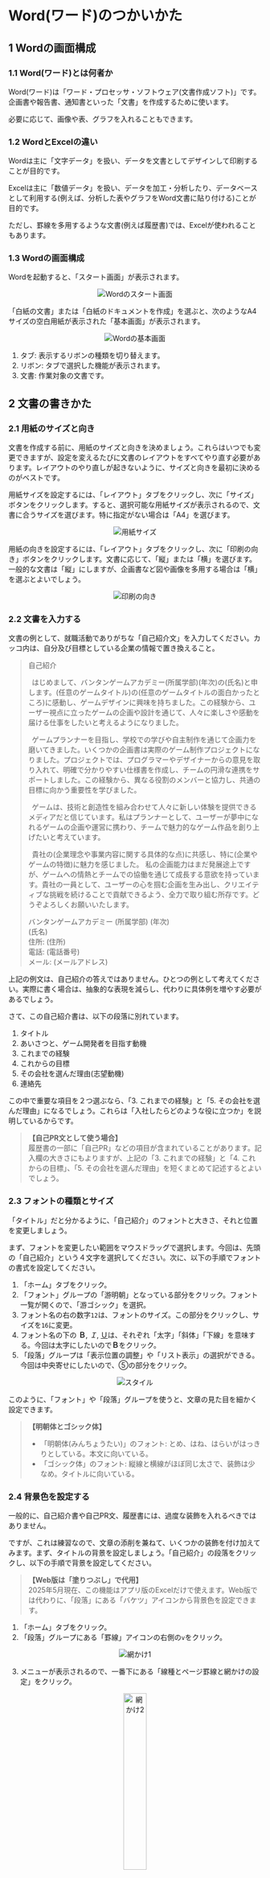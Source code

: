 # Word(ワード)のつかいかた

## 1 Wordの画面構成

### 1.1 Word(ワード)とは何者か

Word(ワード)は「ワード・プロセッサ・ソフトウェア(文書作成ソフト)」です。企画書や報告書、通知書といった「文書」を作成するために使います。

必要に応じて、画像や表、グラフを入れることもできます。

### 1.2 WordとExcelの違い

Wordは主に「文字データ」を扱い、データを文書としてデザインして印刷することが目的です。

Excelは主に「数値データ」を扱い、データを加工・分析したり、データベースとして利用する(例えば、分析した表やグラフをWord文書に貼り付ける)ことが目的です。

ただし、罫線を多用するような文書(例えば履歴書)では、Excelが使われることもあります。

### 1.3 Wordの画面構成

Wordを起動すると、「スタート画面」が表示されます。

<p align="center"><img alt="Wordのスタート画面" src="images/word_start.png"/></p>

「白紙の文書」または「白紙のドキュメントを作成」を選ぶと、次のようなA4サイズの空白用紙が表示された「基本画面」が表示されます。

<p align="center"><img alt="Wordの基本画面" src="images/word_overview.png"/></p>

1. タブ: 表示するリボンの種類を切り替えます。
2. リボン: タブで選択した機能が表示されます。
3. 文書: 作業対象の文書です。

<div style="page-break-after: always"></div>

## 2 文書の書きかた

### 2.1 用紙のサイズと向き

文書を作成する前に、用紙のサイズと向きを決めましょう。これらはいつでも変更できますが、設定を変えるたびに文書のレイアウトをすべてやり直す必要があります。レイアウトのやり直しが起きないように、サイズと向きを最初に決めるのがベストです。

用紙サイズを設定するには、「レイアウト」タブをクリックし、次に「サイズ」ボタンをクリックします。すると、選択可能な用紙サイズが表示されるので、文書に合うサイズを選びます。特に指定がない場合は「A4」を選びます。

<p align="center"><img alt="用紙サイズ" src="images/word_layout_size.png"/></p>

用紙の向きを設定するには、「レイアウト」タブをクリックし、次に「印刷の向き」ボタンをクリックします。文書に応じて、「縦」または「横」を選びます。一般的な文書は「縦」にしますが、企画書など図や画像を多用する場合は「横」を選ぶとよいでしょう。

<p align="center"><img alt="印刷の向き" src="images/word_layout_direction.png"/></p>

### 2.2 文書を入力する

文書の例として、就職活動でありがちな「自己紹介文」を入力してください。カッコ内は、自分及び目標としている企業の情報で置き換えること。

>自己紹介
>
>&ensp;はじめまして、バンタンゲームアカデミー(所属学部)(年次)の(氏名)と申します。(任意のゲームタイトル)の(任意のゲームタイトルの面白かったところ)に感動し、ゲームデザインに興味を持ちました。この経験から、ユーザー視点に立ったゲームの企画や設計を通じて、人々に楽しさや感動を届ける仕事をしたいと考えるようになりました。
>
>&ensp;ゲームプランナーを目指し、学校での学びや自主制作を通じて企画力を磨いてきました。いくつかの企画書は実際のゲーム制作プロジェクトになりました。プロジェクトでは、プログラマーやデザイナーからの意見を取り入れて、明確で分かりやすい仕様書を作成し、チームの円滑な連携をサポートしました。この経験から、異なる役割のメンバーと協力し、共通の目標に向かう重要性を学びました。 
>
>&ensp;ゲームは、技術と創造性を組み合わせて人々に新しい体験を提供できるメディアだと信じています。私はプランナーとして、ユーザーが夢中になれるゲームの企画や運営に携わり、チームで魅力的なゲーム作品を創り上げたいと考えています。
>
>&ensp;貴社の(企業理念や事業内容に関する具体的な点)に共感し、特に(企業やゲームの特徴)に魅力を感じました。 私の企画能力はまだ発展途上ですが、ゲームへの情熱とチームでの協働を通じて成長する意欲を持っています。貴社の一員として、ユーザーの心を掴む企画を生み出し、クリエイティブな挑戦を続けることで貢献できるよう、全力で取り組む所存です。どうぞよろしくお願いいたします。
>
>バンタンゲームアカデミー (所属学部) (年次)<br>
>(氏名)<br>
>住所: (住所)<br>
>電話: (電話番号)<br>
>メール: (メールアドレス)

上記の例文は、自己紹介の答えではありません。ひとつの例として考えてください。実際に書く場合は、抽象的な表現を減らし、代わりに具体例を増やす必要があるでしょう。

さて、この自己紹介書は、以下の段落に別れています。

1. タイトル
2. あいさつと、ゲーム開発者を目指す動機
3. これまでの経験
4. これからの目標
5. その会社を選んだ理由(志望動機)
6. 連絡先

この中で重要な項目を２つ選ぶなら、「3. これまでの経験」と「5. その会社を選んだ理由」になるでしょう。これらは「入社したらどのような役に立つか」を説明しているからです。

>**【自己PR文として使う場合】**<br>
>履歴書の一部に「自己PR」などの項目が含まれていることがあります。記入欄の大きさにもよりますが、上記の「3. これまでの経験」と「4. これからの目標」、「5. その会社を選んだ理由」を短くまとめて記述するとよいでしょう。

### 2.3 フォントの種類とサイズ

「タイトル」だと分かるように、「自己紹介」のフォントと大きさ、それと位置を変更しましょう。

まず、フォントを変更したい範囲をマウスドラッグで選択します。今回は、先頭の「自己紹介」という４文字を選択してください。次に、以下の手順でフォントの書式を設定してください。

1. 「ホーム」タブをクリック。
2. 「フォント」グループの「游明朝」となっている部分をクリック。フォント一覧が開くので、「游ゴシック」を選択。
3. フォント名の右の数字`12`は、フォントのサイズ。この部分をクリックし、サイズを`16`に変更。
4. フォント名の下の **Ｂ**, *Ｉ*, <u>Ｕ</u>は、それぞれ「太字」「斜体」「下線」を意味する。今回は太字にしたいので**Ｂ**をクリック。
5. 「段落」グループは「表示位置の調整」や「リスト表示」の選択ができる。今回は中央寄せにしたいので、⑤の部分をクリック。

<p align="center"><img alt="スタイル" src="images/word_home_style.png"/></p>

このように、「フォント」や「段落」グループを使うと、文章の見た目を細かく設定できます。

>**【明朝体とゴシック体】**
>
>* 「明朝体(みんちょうたい)」のフォント: とめ、はね、はらいがはっきりとしている。本文に向いている。
>* 「ゴシック体」のフォント: 縦線と横線がほぼ同じ太さで、装飾は少なめ。タイトルに向いている。

### 2.4 背景色を設定する

一般的に、自己紹介書や自己PR文、履歴書には、過度な装飾を入れるべきではありません。

ですが、これは練習なので、文章の添削を兼ねて、いくつかの装飾を付け加えてみます。まず、タイトルの背景を設定しましょう。「自己紹介」の段落をクリックし、以下の手順で背景を設定してください。

>**【Web版は「塗りつぶし」で代用】**<br>
>2025年5月現在、この機能はアプリ版のExcelだけで使えます。Web版では代わりに、「段落」にある「バケツ」アイコンから背景色を設定できます。

1. 「ホーム」タブをクリック。
2. 「段落」グループにある「罫線」アイコンの右側の`v`をクリック。

<p align="center"><img alt="網かけ1" src="images/word_background_pattern_0.png"/></p>

3. メニューが表示されるので、一番下にある「線種とページ罫線と網かけの設定」をクリック。

<p align="center"><img alt="網かけ2" width="30%" src="images/word_background_pattern_1.png"/></p>

4. 「網かけ」タブをクリック。
5. 右下にある「設定対象」を「段落」に変更。
6. 設定したい背景色を選択(薄めの色がよいでしょう)。

<p align="center"><img alt="網かけ3" width="66%" src="images/word_background_pattern_2.png"/></p>

この手順では、段落全体の背景色が設定されます。

文章の一部分だけに色を付けたい場合は「設定対象」を「文字」にします。例として「抽象的な表現」をしている部分を探して目立たせてみましょう。「ゲームプランナーを目指し、」で始まる２段落目の第３文に、「そのプロジェクトでは」とあります。ここは具体的なプロジェクト名や、ゲームのジャンル名を書くべきです。

1. 第２段落の第３文の先頭にある「そのプロジェクト」の部分を、マウスドラッグで選択。
2. 「ホーム」タブをクリック。
3. 「段落」グループにある「罫線」アイコンの右側の`v`をクリック。
4. メニューが表示されるので、一番下にある「線種とページ罫線と網かけの設定」をクリック。
5. 「網かけ」タブをクリック。
6. 右下にある「設定対象」を「文字」に変更。
7. 設定したい「網掛け」の種類と色を選択。

背景色や網かけを元に戻したい場合は、戻したい範囲を選択して「色なし」または「なし」を選択します。

>**【蛍光ペンについて】**<br>
>文字の背景色を設定する別の方法として、「フォント」グループにある「蛍光ペン」を使うこともできます。蛍光ペンはWeb版でも使えるうえに設定が簡単ですが、「あらかじめ用意された色しか使えない」という欠点があります。

<pre class="tnmai_assignment">
<strong>【課題１】</strong>
抽象的な表現だと感じたすべての単語または文章に、背景色を設定しなさい。
</pre>
